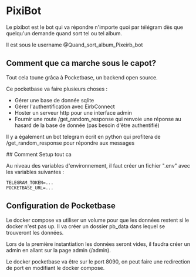 # PixiBot

Le pixibot est le bot qui va répondre n'importe quoi par télégram dès que quelqu'un demande quand sort tel ou tel album.  

Il est sous le username @Quand_sort_album_Pixeirb_bot

## Comment que ca marche sous le capot?

Tout cela toune grâca à Pocketbase, un backend open source.

Ce pocketbase va faire plusieurs choses : 
- Gérer une base de donnée sqlite
- Gérer l'authentification avec EirbConnect
- Hoster un serveur http pour une interface admin
- Fournir une route /get_random_response qui renvoie une réponse au hasard de la base de donnée (pas besoin d'être authentifié)

Il y a également un bot telegram écrit en python qui profitera de /get_random_response pour répondre aux messages

## Comment Setup tout ca

Au niveau des variables d'environnement, il faut créer un fichier ".env" avec les variables suivantes :
```
TELEGRAM_TOKEN=...
POCKETBASE_URL=...
```

## Configuration de Pocketbase

Le docker compose va utiliser un volume pour que les données restent si le docker n'est pas up. Il va créer un dossier pb_data dans lequel se trouveront les données.

Lors de la première instantiation les données seront vides, il faudra créer un admin en allant sur la page admin (/admin).

Le docker pocketbase va être sur le port 8090, on peut faire une redirection de port en modifiant le docker compose.